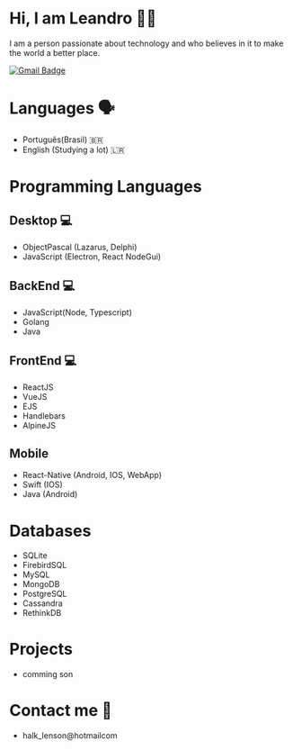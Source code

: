 # Hi, I am Leandro 👋🏻
I am a person passionate about technology and who believes in it to make the world a better place.

[![Gmail Badge](https://img.shields.io/badge/-leandro@paago.com.br-00875f?style=flat-square&logo=Gmail&logoColor=white&link=mailto:leandro@paago.com.br)](leandro@paago.com.br)

# Languages 🗣
- Português(Brasil) 🇧🇷
- English (Studying a lot) 🇱🇷    

# Programming Languages 
## Desktop 💻
- ObjectPascal (Lazarus, Delphi)
- JavaScript (Electron, React NodeGui)

## BackEnd 💻
- JavaScript(Node, Typescript)
- Golang
- Java

## FrontEnd 💻
- ReactJS
- VueJS
- EJS
- Handlebars
- AlpineJS

## Mobile
- React-Native (Android, IOS, WebApp)
- Swift (IOS)
- Java (Android)

# Databases
- SQLite
- FirebirdSQL
- MySQL
- MongoDB
- PostgreSQL
- Cassandra
- RethinkDB

# Projects 
- comming son


# Contact me 📧
- halk_lenson@hotmailcom


